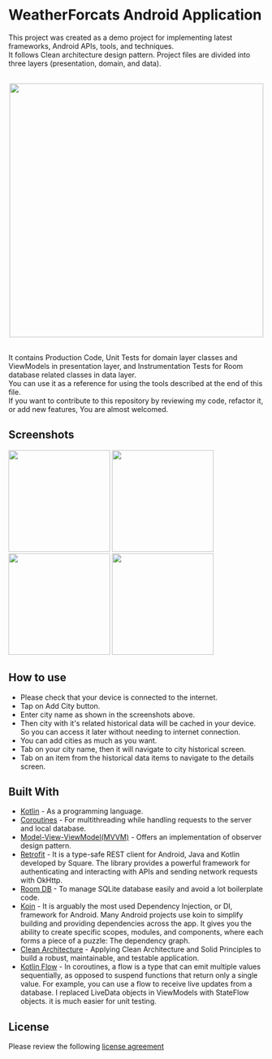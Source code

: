 # WeatherForcats Android Application

This project was created as a demo project for implementing latest frameworks, Android APIs, tools, and techniques.<br/>
It follows Clean architecture design pattern. Project files are divided into three layers (presentation, domain, and data).<br/><br/>
<p align="center">
<img src="https://blog.cleancoder.com/uncle-bob/images/2012-08-13-the-clean-architecture/CleanArchitecture.jpg" width="500" align="center"><br/>
</p>
<br/>
It contains Production Code, Unit Tests for domain layer classes and ViewModels in presentation layer, and Instrumentation Tests for Room database related classes in data layer.<br/>
You can use it as a reference for using the tools described at the end of this file.<br/>
If you want to contribute to this repository by reviewing my code, refactor it, or add new features, You are almost welcomed.

## Screenshots

<img src="https://i.ibb.co/hmLcm7C/Screenshot-20241004-155451.png" width="200">&nbsp;<img src="https://i.ibb.co/f4Xzf3v/Screenshot-20241004-155638.png" width="200">&nbsp;<img src="https://i.ibb.co/db65h34/Screenshot-20241004-160756.png" width="200">&nbsp;<img src="https://i.ibb.co/mGNz6vV/Screenshot-20241004-160814.png" width="200">

## How to use
* Please check that your device is connected to the internet.
* Tap on Add City button.
* Enter city name as shown in the screenshots above.
* Then city with it's related historical data will be cached in your device. So you can access it later without needing to internet connection.
* You can add cities as much as you want.
* Tab on your city name, then it will navigate to city historical screen.
* Tab on an item from the historical data items to navigate to the details screen.


## Built With

* [Kotlin](https://kotlinlang.org) - As a programming language.
* [Coroutines](https://developer.android.com/kotlin/coroutines) - For multithreading while handling requests to the server and local database.
* [Model-View-ViewModel(MVVM)](https://developer.android.com/topic/architecture) - Offers an implementation of observer design pattern.
* [Retrofit](https://square.github.io/retrofit/) - It is a type-safe REST client for Android, Java and Kotlin developed by Square. The library provides a powerful framework for authenticating and interacting with APIs and sending network requests with OkHttp.
* [Room DB](https://developer.android.com/training/data-storage/room) - To manage SQLite database easily and avoid a lot boilerplate code.
* [Koin](https://insert-koin.io/docs/quickstart/android/) - It is arguably the most used Dependency Injection, or DI, framework for Android. Many Android projects use koin to simplify building and providing dependencies across the app. It gives you the ability to create specific scopes, modules, and components, where each forms a piece of a puzzle: The dependency graph.
* [Clean Architecture](https://www.raywenderlich.com/3595916-clean-architecture-tutorial-for-android-getting-started) - Applying Clean Architecture and Solid Principles to build a robust, maintainable, and testable application.
* [Kotlin Flow](https://developer.android.com/kotlin/flow) - In coroutines, a flow is a type that can emit multiple values sequentially, as opposed to suspend functions that return only a single value. For example, you can use a flow to receive live updates from a database. I replaced LiveData objects in ViewModels with StateFlow objects. it is much easier for unit testing.
## License
Please review the following [license agreement](https://bumptech.github.io/glide/dev/open-source-licenses.html)
